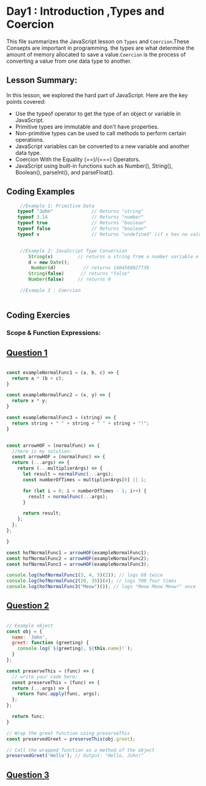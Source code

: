 
# Day1 : Introduction ,Types and Coercion
This file summarizes the JavaScript lesson on `Types` and `Coercion`.These Consepts are important in programming. the types are what determine the amount of memory allocated to save a value.`Coercion` is the process of converting a value from one data type to another. 

## Lesson Summary:
In this lesson, we explored the hard part of JavaScript. Here are the key points covered:

* Use the typeof operator to get the type of an object or variable in JavaScript.
* Primitive types are immutable and don't have properties.
* Non-primitive types can be used to call methods to perform certain operations.
* JavaScript variables can be converted to a new variable and another data type.
* Coercion With the Equality (==)/(===) Operators.
* JavaScript using built-in functions such as Number(), String(), Boolean(), parseInt(), and parseFloat(). 

   
## Coding Examples
```jsx
     //Example 1: Primitive Data
    typeof "John"              // Returns "string"
    typeof 3.14                // Returns "number"
    typeof true                // Returns "boolean"
    typeof false               // Returns "boolean"
    typeof x                   // Returns "undefined" (if x has no value)


     //Example 2: JavaScript Type Conversion
        String(x)         // returns a string from a number variable x
        d = new Date();
         Number(d)          // returns 1404568027739
        String(false)      // returns "false"
        Number(false)     // returns 0

     //Example 3 : Coercion
    
```
## Coding Exercies
### Scope & Function Expressions:  

## [Question 1](https://github.com/orjwan-alrajaby/gsg-expressjs-backend-training-2023/blob/main/learning-sprint-1/week3-day3-tasks/tasks.md)

```jsx
     
const exampleNormalFunc1 = (a, b, c) => {
  return a * (b + c);
}

const exampleNormalFunc2 = (x, y) => {
  return x * y;
}

const exampleNormalFunc3 = (string) => {
  return string + " " + string + " " + string + "!";
}


const arrowHOF = (normalFunc) => {
  //here is my solution:
  const arrowHOF = (normalFunc) => {
  return (...args) => {
    return (...multiplierArgs) => {
      let result = normalFunc(...args);
      const numberOfTimes = multiplierArgs[0] || 1;

      for (let i = 0; i < numberOfTimes - 1; i++) {
        result = normalFunc(...args);
      }

      return result;
    };
  };
};

}

const hofNormalFunc1 = arrowHOF(exampleNormalFunc1);
const hofNormalFunc2 = arrowHOF(exampleNormalFunc2);
const hofNormalFunc3 = arrowHOF(exampleNormalFunc3);

console.log(hofNormalFunc1(3, 4, 5)(2)); // logs 60 twice
console.log(hofNormalFunc2(20, 35))(4); // logs 700 four times
console.log(hofNormalFunc3("Meow")()); // logs "Meow Meow Meow!" once

```

## [Question 2](https://github.com/orjwan-alrajaby/gsg-expressjs-backend-training-2023/blob/main/learning-sprint-1/week3-day3-tasks/tasks.md)

```jsx
     
// Example object
const obj = {
  name: 'John',
  greet: function (greeting) {
    console.log(`${greeting}, ${this.name}!`);
  }
};

const preserveThis = (func) => {
  // write your code here;
  const preserveThis = (func) => {
  return (...args) => {
    return func.apply(func, args);
  };
};

  return func;
}

// Wrap the greet function using preserveThis
const preservedGreet = preserveThis(obj.greet);

// Call the wrapped function as a method of the object
preservedGreet('Hello'); // Output: "Hello, John!"

```
## [Question 3](https://github.com/orjwan-alrajaby/gsg-expressjs-backend-training-2023/blob/main/learning-sprint-1/week3-day3-tasks/tasks.md)

```jsx
     
```
  

